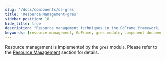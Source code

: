 ```yaml
---
slug: '/docs/components/os-gres'
title: 'Resource Management-gres'
sidebar_position: 10
hide_title: true
description: "Resource management techniques in the GoFrame framework, discussing the usage of the gres module in detail. By referring to related core component documentation, users can optimize site resource management and improve overall website performance and presentation."
keywords: [resource management, GoFrame, gres module, component documentation, website performance, site resources, core components, module implementation, framework technology, performance optimization]
---
```


Resource management is implemented by the `gres` module. Please refer to the [Resource Management](../../核心组件/资源管理/资源管理.md) section for details.